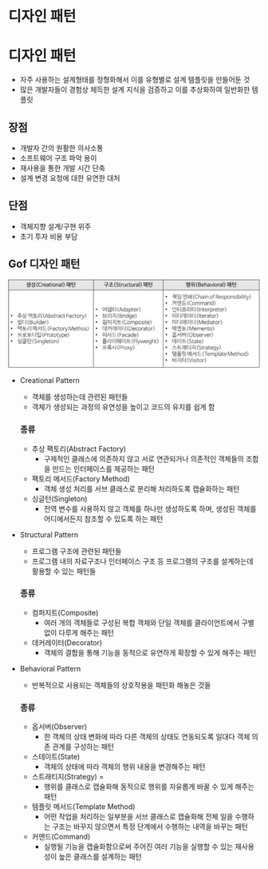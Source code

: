 # 디자인 패턴

# 디자인 패턴

- 자주 사용하는 설계형태를 정형화해서 이를 유형별로 설계 템플릿을 만들어둔 것
- 많은 개발자들이 경험상 체득한 설계 지식을 검증하고 이를 추상화하여 일반화한 템플릿

## 장점

- 개발자 간의 원활한 의사소통
- 소프트웨어 구조 파악 용이
- 재사용을 통한 개발 시간 단축
- 설계 변경 요청에 대한 유연한 대처

## 단점

- 객체지향 설계/구현 위주
- 초기 투자 비용 부담

## Gof 디자인 패턴

![./image/pattern.png](./image/pattern.png)

- Creational Pattern
    - 객체를 생성하는데 관련된 패턴들
    - 객체가 생성되는 과정의 유연성을 높이고 코드의 유지를 쉽게 함

    ### 종류

    - 추상 팩토리(Abstract Factory)
        - 구제적인 클래스에 의존하지 않고 서로 연관되거나 의존적인 객체들의 조합을 만드는 인터페이스를 제공하는 패턴
    - 팩토리 메서드(Factory Method)
        - 객체 생성 처리를 서브 클래스로 분리해 처리하도록 캡슐화하는 패턴
    - 싱글턴(Singleton)
        - 전역 변수를 사용하지 않고 객체를 하나만 생성하도록 하며, 생성된 객체를 어디에서든지 참조할 수 있도록 하는 패턴
- Structural Pattern
    - 프로그램 구조에 관련된 패턴들
    - 프로그램 내의 자료구조나 인터페이스 구조 등 프로그램의 구조를 설계하는데 활용할 수 있는 패턴들

    ### 종류

    - 컴퍼지트(Composite)
        - 여러 개의 객체들로 구성된 복합 객체와 단일 객체를 클라이언트에서 구별 없이 다루게 해주는 패턴
    - 데커레이터(Decorator)
        - 객체의 결합을 통해 기능을 동적으로 유연하게 확장할 수 있게 해주는 패턴

- Behavioral Pattern
    - 반복적으로 사용되는 객체들의 상호작용을 패턴화 해놓은 것들

    ### 종류

    - 옵서버(Observer)
        - 한 객체의 상태 변화에 따라 다른 객체의 상태도 연동되도록 일대다 객체 의존 관계를 구성하는 패턴
    - 스테이트(State)
        - 객체의 상태에 따라 객체의 행위 내용을 변경해주는 패턴
    - 스트래티지(Strategy)
    =
        - 행위를 클래스로 캡슐화해 동적으로 행위를 자유롭게 바꿀 수 있게 해주는 패턴
    - 템플릿 메서드(Template Method)
        - 어떤 작업을 처리하는 일부분을 서브 클래스로 캡슐화해 전체 일을 수행하는 구조는 바꾸지 않으면서 특정 단계에서 수행하는 내역을 바꾸는 패턴
    - 커맨드(Command)
        - 실행될 기능을 캡슐화함으로써 주어진 여러 기능을 실행할 수 있는 재사용성이 높은 클래스를 설계하는 패턴
